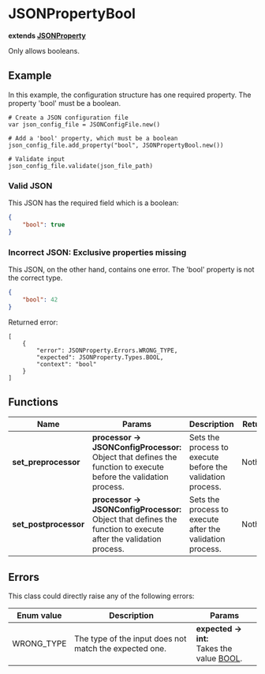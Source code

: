 # JSONPropertyBool

**extends [JSONProperty](./JSON-PROPERTY.md)**

Only allows booleans.

## Example

In this example, the configuration structure has one required property. The property 'bool' must be a boolean.

```GDScript
# Create a JSON configuration file
var json_config_file = JSONConfigFile.new()

# Add a 'bool' property, which must be a boolean
json_config_file.add_property("bool", JSONPropertyBool.new())

# Validate input
json_config_file.validate(json_file_path)
```

### Valid JSON

This JSON has the required field which is a boolean:

```JSON
{
    "bool": true
}
```

### Incorrect JSON: Exclusive properties missing

This JSON, on the other hand, contains one error. The 'bool' property is not the correct type.

```JSON
{
    "bool": 42
}
```

Returned error:

```GDScript
[
    {
        "error": JSONProperty.Errors.WRONG_TYPE,
        "expected": JSONProperty.Types.BOOL,
        "context": "bool"
    }
]
```

## Functions

| Name | Params | Description | Returns |
|-|-|-|-|
| **set_preprocessor** | **processor -> JSONConfigProcessor:** <br> Object that defines the function to execute before the validation process. | Sets the process to execute before the validation process. | Nothing. |
| **set_postprocessor** | **processor -> JSONConfigProcessor:** <br> Object that defines the function to execute after the validation process. | Sets the process to execute after the validation process. | Nothing. |

## Errors

This class could directly raise any of the following errors:

| Enum value | Description | Params |
|-|-|-|
| WRONG_TYPE | The type of the input does not match the expected one. | **expected -> int:** <br> Takes the value [BOOL](./ENUMS.md).
